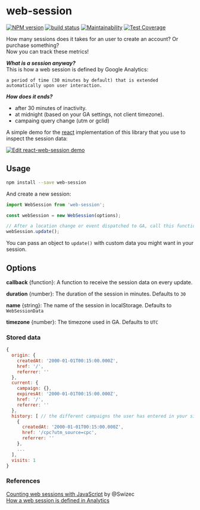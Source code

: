 # web-session

[![NPM version](https://badge.fury.io/js/web-session.svg)](https://www.npmjs.com/package/web-session)
[![build status](https://travis-ci.org/gilbarbara/web-session.svg)](https://travis-ci.org/gilbarbara/web-session)
[![Maintainability](https://api.codeclimate.com/v1/badges/d81d926e61fefdb7a9e3/maintainability)](https://codeclimate.com/github/gilbarbara/web-session/maintainability)
[![Test Coverage](https://api.codeclimate.com/v1/badges/d81d926e61fefdb7a9e3/test_coverage)](https://codeclimate.com/github/gilbarbara/web-session/test_coverage)

How many sessions does it takes for an user to create an account? Or purchase something?  
Now you can track these metrics!

***What is a session anyway?***  
This is how a web session is defined by Google Analytics:  

```
a period of time (30 minutes by default) that is extended automatically upon user interaction.
```

***How does it ends?***    

- after 30 minutes of inactivity.
- at midnight (based on your GA settings, not client timezone).
- campaing query change (utm or gclid)


A simple demo for the [react](https://github.com/gilbarbara/react-web-session) implementation of this library that you use to inspect the session data:

[![Edit react-web-session demo](https://codesandbox.io/static/img/play-codesandbox.svg)](https://codesandbox.io/s/n40w8w88jl)

## Usage

```bash
npm install --save web-session
```

And create a new session:

```js
import WebSession from 'web-session';

const webSession = new WebSession(options);

// After a location change or event dispatched to GA, call this function to update the session.
webSession.update();
```

You can pass an object to `update()` with custom data you might want in your session.

## Options

**callback** {function}: A function to receive the session data on every update.

**duration** {number}: The duration of the session in minutes. Defaults to `30`

**name** {string}: The name of the session in localStorage. Defaults to `WebSessionData`

**timezone** {number}: The timezone used in GA. Defaults to `UTC`

### Stored data
```js
{
  origin: {
    createdAt: '2000-01-01T00:15:00.000Z',
    href: '/',
    referrer: ''
  },
  current: {
    campaign: {},
    expiresAt: '2000-01-01T00:15:00.000Z',
    href: '/',
    referrer: ''
  },
  history: [ // the different campaigns the user has entered in your site
    {
      createdAt: '2000-01-01T00:15:00.000Z',
      href: '/cpc?utm_source=cpc',
      referrer: ''
    },
    ...
  ],
  visits: 1
}
```

### References
[Counting web sessions with JavaScript](https://swizec.com/blog/counting-web-sessions-javascript/swizec/7598) by @Swizec  
[How a web session is defined in Analytics](https://support.google.com/analytics/answer/2731565?hl=en)
